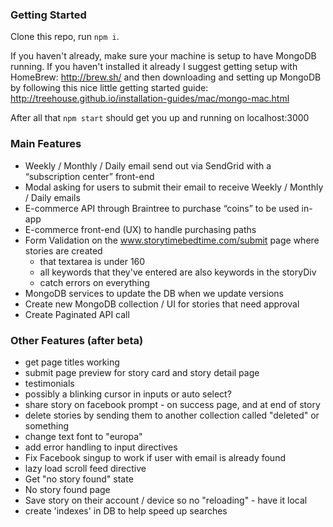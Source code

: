 ### Getting Started
Clone this repo, run ```npm i```.  

If you haven't already, make sure your machine is setup to have MongoDB running.  If you haven't installed it already I suggest getting setup with HomeBrew: http://brew.sh/ and then downloading and setting up MongoDB by following this nice little getting started guide: http://treehouse.github.io/installation-guides/mac/mongo-mac.html

After all that `npm start` should get you up and running on localhost:3000

### Main Features
- Weekly / Monthly / Daily email send out via SendGrid with a “subscription center” front-end
- Modal asking for users to submit their email to receive Weekly / Monthly / Daily emails
- E-commerce API through Braintree to purchase “coins” to be used in-app
- E-commerce front-end (UX) to handle purchasing paths
- Form Validation on the www.storytimebedtime.com/submit page where stories are created
  - that textarea is under 160
  - all keywords that they've entered are also keywords in the storyDiv
  - catch errors on everything
- MongoDB services to update the DB when we update versions
- Create new MongoDB collection / UI for stories that need approval
- Create Paginated API call

### Other Features (after beta)
- get page titles working
- submit page preview for story card and story detail page
- testimonials
- possibly a blinking cursor in inputs or auto select?
- share story on facebook prompt - on success page, and at end of story
- delete stories by sending them to another collection called "deleted" or something
- change text font to "europa"
- add error handling to input directives
- Fix Facebook singup to work if user with email is already found
- lazy load scroll feed directive
- Get "no story found" state
- No story found page
- Save story on their account / device so no "reloading" - have it local
- create 'indexes' in DB to help speed up searches
